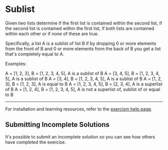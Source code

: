 # Sublist

Given two lists determine if the first list is contained within the second list, if the second list is contained within the first list, if both lists are contained within each other or if none of these are true.

Specifically, a list A is a sublist of list B if by dropping 0 or more elements from the front of B and 0 or more elements from the back of B you get a list that's completely equal to A.

Examples:

A = [1, 2, 3], B = [1, 2, 3, 4, 5], A is a sublist of B
A = [3, 4, 5], B = [1, 2, 3, 4, 5], A is a sublist of B
A = [3, 4], B = [1, 2, 3, 4, 5], A is a sublist of B
A = [1, 2, 3], B = [1, 2, 3], A is equal to B
A = [1, 2, 3, 4, 5], B = [2, 3, 4], A is a superlist of B
A = [1, 2, 4], B = [1, 2, 3, 4, 5], A is not a superlist of, sublist of or equal to B

* * * *

For installation and learning resources, refer to the
[exercism help page](http://exercism.io/languages/ruby).

## Submitting Incomplete Solutions
It's possible to submit an incomplete solution so you can see how others have completed the exercise.
